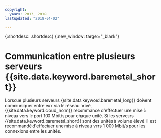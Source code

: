 ```yaml
---
copyright:
  years: 2017, 2018
lastupdated: "2018-04-02"

---
```


{:shortdesc: .shortdesc}
{:new_window: target="_blank"}


# Communication entre plusieurs serveurs {{site.data.keyword.baremetal_short}}

Lorsque plusieurs serveurs {{site.data.keyword.baremetal_long}} doivent communiquer entre eux via le réseau privé, {{site.data.keyword.cloud_notm}} recommande d'effectuer une mise à niveau vers le port 100 Mbit/s pour chaque unité. Si les serveurs {{site.data.keyword.baremetal_short}} sont des unités à volume élevé, il est recommandé d'effectuer une mise à niveau vers 1 000 Mbit/s pour les connexions entre les unités.
